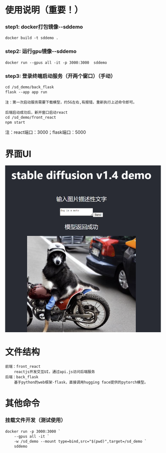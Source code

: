 # 使用说明（重要！）

### step1: docker打包镜像--sddemo
    docker build -t sddemo .

### step2: 运行gpu镜像--sddemo
    docker run --gpus all -it -p 3000:3000  sddemo

### step3: 登录终端启动服务（开两个窗口）（手动）
    cd /sd_demo/back_flask
    flask --app app run

    注：第一次启动服务需要下载模型，约5G左右,有报错，重新执行上述命令即可。

    后端启动成功后，新开窗口启动react
    cd /sd_demo/front_react
    npm start

注：react端口：3000；flask端口：5000

# 界面UI
![title](./UI.png)

# 文件结构
    前端：front_react
        reactjs开发交互UI，通过api.js访问后端服务
    后端：back_flask
        基于python的web框架-flask，直接调用hugging face提供的pytorch模型。


# 其他命令

### 挂载文件开发（测试使用）
    docker run -p 3000:3000 `
        --gpus all -it `
        -w /sd_demo --mount type=bind,src="$(pwd)",target=/sd_demo `
        sddemo

    